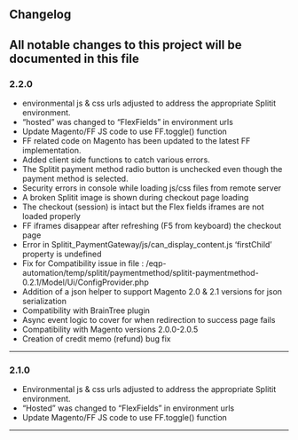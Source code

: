## Changelog

All notable changes to this project will be documented in this file
-

### 2.2.0

* environmental js & css urls adjusted to address the appropriate Splitit environment.
* “hosted” was changed to “FlexFields” in environment urls
* Update Magento/FF JS code to use FF.toggle() function
* FF related code on Magento has been updated to the latest FF implementation.
* Added client side functions to catch various errors.
* The Splitit payment method radio button is unchecked even though the payment method is selected.
* Security errors in console while loading js/css files from remote server
* A broken Splitit image is shown during checkout page loading
* The checkout (session) is intact but the Flex fields iframes are not loaded properly
* FF iframes disappear after refreshing (F5 from keyboard) the checkout page
* Error in Splitit_PaymentGateway/js/can_display_content.js ‘firstChild’ property is undefined
* Fix for Compatibility issue in file : /eqp-automation/temp/splitit/paymentmethod/splitit-paymentmethod-0.2.1/Model/Ui/ConfigProvider.php
* Addition of a json helper to support Magento 2.0 & 2.1 versions for json serialization
* Compatibility with BrainTree plugin
* Async event logic to cover for when redirection to success page fails
* Compatibility with Magento versions 2.0.0-2.0.5 
* Creation of credit memo (refund) bug fix
---

### 2.1.0

* Environmental js & css urls adjusted to address the appropriate Splitit environment.
* “Hosted” was changed to “FlexFields” in environment urls
* Update Magento/FF JS code to use FF.toggle() function
---
